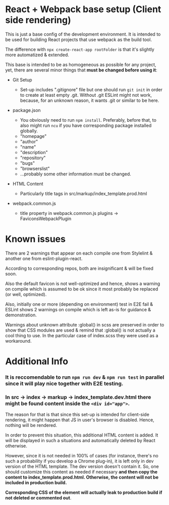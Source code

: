 # React + Webpack base setup (Client side rendering)

This is just a base config of the development environment. It is intended to be used for building React projects that use webpack as the build tool.

The difference with `npx create-react-app rootFolder` is that it's slightly more automatized & extended.

This base is intended to be as homogeneous as possible for any project, yet, there are several minor things that **must be changed before using it**:

+ Git Setup

  - Set-up includes ".gitignore" file but one should run `git init` in order to create at least empty .git. Without .git ESLint might not work, because, for an unknown reason, it wants .git or similar to be here.

+ package.json
  - You obviously need to run `npm install`. Preferably, before that, to also might run `ncu` if you have corresponding package installed globally.
  - "homepage"
  - "author"
  - "name"
  - "description"
  - "repository"
  - "bugs"
  - "browserslist"
  - ...probably some other information must be changed.

+ HTML Content
  - Particularly title tags in src/markup/index_template.prod.html

+ webpack.common.js
  - title property in webpack.common.js plugins -> FaviconsWebpackPlugin

# Known issues
There are 2 warnings that appear on each compile one from Stylelint & another one from eslint-plugin-react.

According to corresponding repos, both are insignificant & will be fixed soon.

Also the default favicon is not well-optimized and hence, shows a warning on compile which is assumed to be ok since it most probably be replaced (or well, optimized).

Also, initially one or more (depending on environment) test in E2E fail & ESLint shows 2 warnings on compile which is left as-is for guidance & demonstration.

Warnings about unknown attribute :global() in scss are preserved in order to show that CSS modules are used & remind that :global() is not actually a cool thing to use. In the particular case of index.scss they were used as a workaround.

# Additional Info

### It is reccomendable to run `npm run dev` & `npm run test` in parallel since it will play nice together with E2E testing.

### In src -> index -> markup -> index_template.dev.html there might be found content inside the `<div id="app">`.

  The reason for that is that since this set-up is intended for client-side rendering, it might happen that JS in user's browser is disabled. Hence, nothing will be rendered.

  In order to prevent this situation, this additional HTML content is added. It will be displayed in such a situations and automatically deleted by React otherwise.

  However, since it is not needed in 100% of cases (for instance, there's no such a probability if you develop a Chrome plug-in), it is left only in dev version of the HTML template. The dev version doesn't contain it. So, one should customize this content as needed if necessary **and then copy the content to index_template.prod.html. Otherwise, the content will not be included in production build.**

  **Corresponding CSS of the element  will actually leak to production build if not deleted or commented out**.
